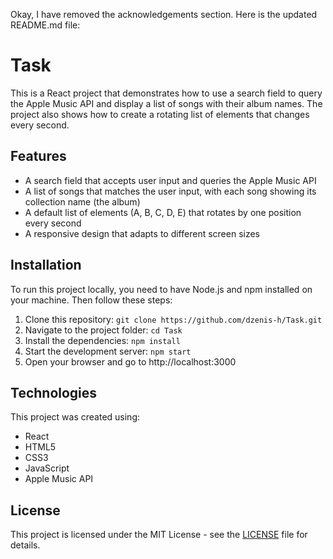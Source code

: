 Okay, I have removed the acknowledgements section. Here is the updated README.md file:

# Task

This is a React project that demonstrates how to use a search field to query the Apple Music API and display a list of songs with their album names. The project also shows how to create a rotating list of elements that changes every second.

## Features

- A search field that accepts user input and queries the Apple Music API
- A list of songs that matches the user input, with each song showing its collection name (the album)
- A default list of elements (A, B, C, D, E) that rotates by one position every second
- A responsive design that adapts to different screen sizes

## Installation

To run this project locally, you need to have Node.js and npm installed on your machine. Then follow these steps:

1. Clone this repository: `git clone https://github.com/dzenis-h/Task.git`
2. Navigate to the project folder: `cd Task`
3. Install the dependencies: `npm install`
4. Start the development server: `npm start`
5. Open your browser and go to http://localhost:3000

## Technologies

This project was created using:

- React
- HTML5
- CSS3
- JavaScript
- Apple Music API

## License

This project is licensed under the MIT License - see the [LICENSE](./LICENSE) file for details.

